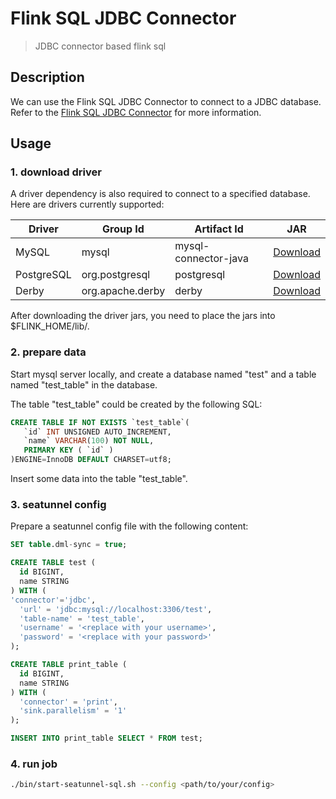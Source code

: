 # Flink SQL JDBC Connector

> JDBC connector based flink sql

## Description

We can use the Flink SQL JDBC Connector to connect to a JDBC database. Refer to the [Flink SQL JDBC Connector](https://nightlies.apache.org/flink/flink-docs-release-1.13/docs/connectors/table/jdbc/index.html) for more information.


## Usage

### 1. download driver
A driver dependency is also required to connect to a specified database. Here are drivers currently supported:

| Driver     | Group Id	         | Artifact Id	        | JAR           |
|------------|-------------------|----------------------|---------------|
| MySQL	     | mysql	         | mysql-connector-java | [Download](https://repo.maven.apache.org/maven2/mysql/mysql-connector-java/) |
| PostgreSQL | org.postgresql	 | postgresql	        | [Download](https://jdbc.postgresql.org/download.html) |
| Derby	     | org.apache.derby	 | derby	            | [Download](http://db.apache.org/derby/derby_downloads.html) |

After downloading the driver jars, you need to place the jars into $FLINK_HOME/lib/.

### 2. prepare data
Start mysql server locally, and create a database named "test" and a table named "test_table" in the database.

The table "test_table" could be created by the following SQL:
```sql
CREATE TABLE IF NOT EXISTS `test_table`(
   `id` INT UNSIGNED AUTO_INCREMENT,
   `name` VARCHAR(100) NOT NULL,
   PRIMARY KEY ( `id` )
)ENGINE=InnoDB DEFAULT CHARSET=utf8;
```

Insert some data into the table "test_table".

### 3. seatunnel config 
Prepare a seatunnel config file with the following content:
```sql
SET table.dml-sync = true;

CREATE TABLE test (
  id BIGINT,
  name STRING
) WITH (
'connector'='jdbc',
  'url' = 'jdbc:mysql://localhost:3306/test',
  'table-name' = 'test_table',
  'username' = '<replace with your username>',
  'password' = '<replace with your password>'
);

CREATE TABLE print_table (
  id BIGINT,
  name STRING
) WITH (
  'connector' = 'print',
  'sink.parallelism' = '1'
);

INSERT INTO print_table SELECT * FROM test;
```

### 4. run job
```bash
./bin/start-seatunnel-sql.sh --config <path/to/your/config>
```
